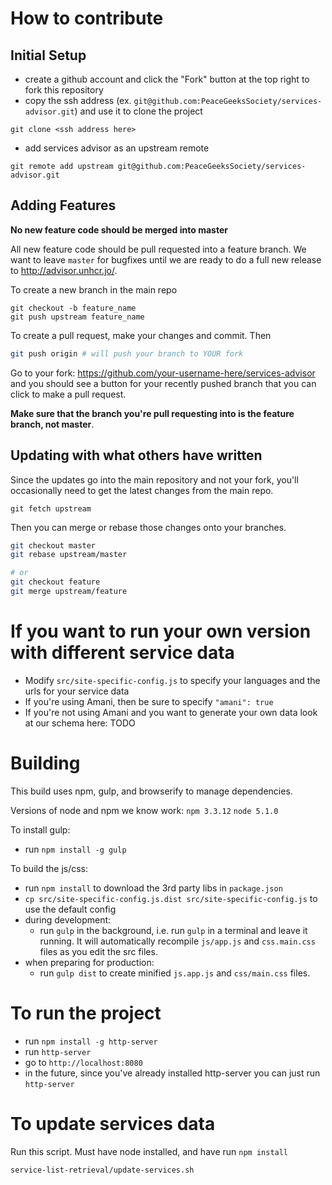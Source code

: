 # How to contribute

## Initial Setup
- create a github account and click the "Fork" button at the top right to fork this repository
- copy the ssh address (ex. `git@github.com:PeaceGeeksSociety/services-advisor.git`) and use it to clone the project
```
git clone <ssh address here>
```
- add services advisor as an upstream remote
```
git remote add upstream git@github.com:PeaceGeeksSociety/services-advisor.git
```

## Adding Features
**No new feature code should be merged into master**

All new feature code should be pull requested into a feature branch. We want to leave `master` for bugfixes until we are ready to do a full new release to http://advisor.unhcr.jo/.

To create a new branch in the main repo
```
git checkout -b feature_name
git push upstream feature_name
```

To create a pull request, make your changes and commit. Then
```bash
git push origin # will push your branch to YOUR fork
```
Go to your fork: https://github.com/your-username-here/services-advisor and you should see a button for your recently pushed branch that you can click to make a pull request.

**Make sure that the branch you're pull requesting into is the feature branch, not master**.

## Updating with what others have written
Since the updates go into the main repository and not your fork, you'll occasionally need to get the latest changes from the main repo.
```
git fetch upstream
```
Then you can merge or rebase those changes onto your branches.
```bash
git checkout master
git rebase upstream/master

# or
git checkout feature
git merge upstream/feature
```

# If you want to run your own version with different service data
- Modify `src/site-specific-config.js` to specify your languages and the urls for your service data
- If you're using Amani, then be sure to specify `"amani": true`
- If you're not using Amani and you want to generate your own data look at our schema here: TODO

# Building

This build uses npm, gulp, and browserify to manage dependencies.

Versions of node and npm we know work:
`npm 3.3.12`
`node 5.1.0`

To install gulp:

- run `npm install -g gulp`

To build the js/css:

- run `npm install` to download the 3rd party libs in `package.json`
- `cp src/site-specific-config.js.dist src/site-specific-config.js` to use the default config
- during development:
    - run `gulp` in the background, i.e. run `gulp` in a terminal and leave it running. It will automatically recompile
      `js/app.js` and `css.main.css` files as you edit the src files.
- when preparing for production:
    - run `gulp dist` to create minified `js.app.js` and `css/main.css` files.

# To run the project
- run `npm install -g http-server`
- run `http-server`
- go to `http://localhost:8080`
- in the future, since you've already installed http-server you can just run `http-server`

# To update services data
Run this script. Must have node installed, and have run `npm install`
```bash
service-list-retrieval/update-services.sh
```
